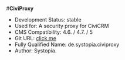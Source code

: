 #**CiviProxy**


- Development Status: stable
- Used for: A security proxy for CiviCRM
- CMS Compatibility: 4.6. / 4.7. / 5
- Git URL: [click me](https://github.com/systopia/CiviProxy/tree/master/de.systopia.civiproxy)
- Fully Qualified Name: de.systopia.civiproxy
- Author: Systopia.
